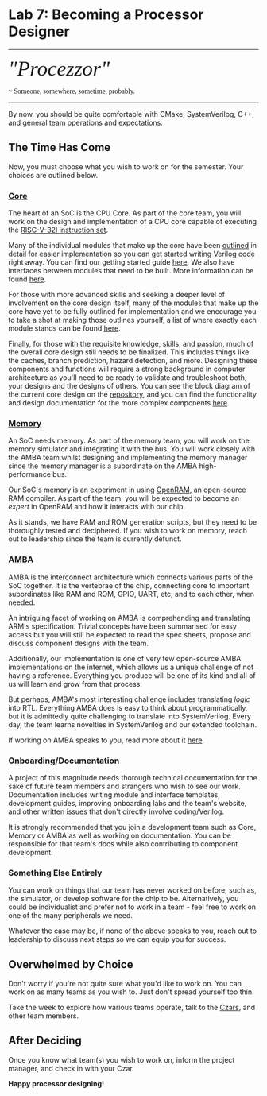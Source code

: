 # Lab 7: Becoming a Processor Designer

---
<span style="font-family: 'Times New Roman'; font-size: 3em;">*"Procezzor"*</span>

<span style="font-family: 'Times New Roman'; font-size: 1em; align: right">
~ Someone, somewhere, sometime, probably.
</span>

---

By now, you should be quite comfortable with CMake, SystemVerilog, C++, and
general team operations and expectations. 

## The Time Has Come
Now, you must choose what you wish to work on for the semester. Your choices 
are outlined below.

### [Core](https://github.com/NYU-Processor-Design/nyu-core)
The heart of an SoC is the CPU Core. As part of the core team, you will work on 
the design and implementation of a CPU core capable of executing the 
[RISC-V-32I instruction set](https://riscv.org/wp-content/uploads/2017/05/riscv-spec-v2.2.pdf). 

Many of the individual modules that make up the core have been [outlined](https://github.com/NYU-Processor-Design/nyu-core/tree/main/Documentation/01_Module_Docs) 
in detail for easier implementation so you can get started writing Verilog code 
right away. You can find our getting started guide [here](https://github.com/NYU-Processor-Design/nyu-core/blob/main/Documentation/00_Dev_and_Test_Docs/00_Getting_Started_with_Core.md).
We also have interfaces between modules that need to be built. More information 
can be found [here](https://github.com/orgs/NYU-Processor-Design/projects/4).

For those with more advanced skills and seeking a deeper level of involvement on
the core design itself, many of the modules that make up the core have yet to be 
fully outlined for implementation and we encourage you to take a shot at making 
those outlines yourself, a list of where exactly each module stands can be found 
[here](https://github.com/orgs/NYU-Processor-Design/projects/4).

Finally, for those with the requisite knowledge, skills, and passion, much of the
overall core design still needs to be finalized. This includes things like the 
caches, branch prediction, hazard detection, and more. Designing these components
and functions will require a strong background in computer architecture as
you'll need to be ready to validate and troubleshoot both, your designs and the 
designs of others. You can see the block diagram of the current core design on 
the [repository](https://github.com/NYU-Processor-Design/nyu-core), and you can 
find the functionality and design documentation for the more complex components 
[here](https://github.com/NYU-Processor-Design/nyu-core/tree/main/Documentation/02_Complex_Module_Functions).

### [Memory](https://github.com/NYU-Processor-Design/nyu-mem)
An SoC needs memory. As part of the memory team, you will work on the memory
simulator and integrating it with the bus. You will work closely with the AMBA
team whilst designing and implementing the memory manager since the memory 
manager is a subordinate on the AMBA high-performance bus.

Our SoC's memory is an experiment in using [OpenRAM](https://openram.org/),
an open-source RAM compiler. As part of the team, you will be expected to
become an _expert_ in OpenRAM and how it interacts with our chip.

As it stands, we have RAM and ROM generation scripts, but they need to be
thoroughly tested and deciphered. If you wish to work on memory, reach out 
to leadership since the team is currently defunct. 

### [AMBA](https://github.com/NYU-Processor-Design/nyu-amba)
AMBA is the interconnect architecture which connects various parts of the SoC
together. It is the vertebrae of the chip, connecting core to important 
subordinates like RAM and ROM, GPIO, UART, etc, and to each other, when 
needed.

An intriguing facet of working on AMBA is comprehending and translating ARM's
specification. Trivial concepts have been summarised for easy access but you 
will still be expected to read the spec sheets, propose and discuss component
designs with the team.

Additionally, our implementation is one of very few open-source AMBA 
implementations on the internet, which allows us a unique challenge of not 
having a reference. Everything you produce will be one of its kind and all of us
will learn and grow from that process.

But perhaps, AMBA's most interesting challenge includes translating _logic_ into
RTL. Everything AMBA does is easy to think about programmatically, but it is 
admittedly quite challenging to translate into SystemVerilog. Every day, the 
team learns novelties in SystemVerilog and our extended toolchain.

If working on AMBA speaks to you, read more about it [here](https://github.com/NYU-Processor-Design/nyu-amba).

<!-- 
### Simulator
Every processor needs its own simulator for verification. 

### Software
What good is a processor without software that can run on it?

-->

### Onboarding/Documentation
A project of this magnitude needs thorough technical documentation for the sake
of future team members and strangers who wish to see our work. Documentation 
includes writing module and interface templates, development guides, improving 
onboarding labs and the team's website, and other written issues that don't 
directly involve coding/Verilog. 

It is strongly recommended that you join a development team such as Core, Memory 
or AMBA as well as working on documentation. You can be responsible for that team's 
docs while also contributing to component development.

### Something Else Entirely
You can work on things that our team has never worked on before, such as, 
the simulator, or develop software for the chip to be. Alternatively, you could
be individualist and prefer not to work in a team - feel free to work on one of
the many peripherals we need. 

Whatever the case may be, if none of the above speaks to you, reach out to 
leadership to discuss next steps so we can equip you for success. 

## Overwhelmed by Choice
Don't worry if you're not quite sure what you'd like to work on. You can work
on as many teams as you wish to. Just don't spread yourself too thin. 

Take the week to explore how various teams operate, talk to the [Czars](../../vip_course_docs/membership.md/#czars),
and other team members. 

## After Deciding
Once you know what team(s) you wish to work on, inform the project manager, 
and check in with your Czar.

**Happy processor designing!**
